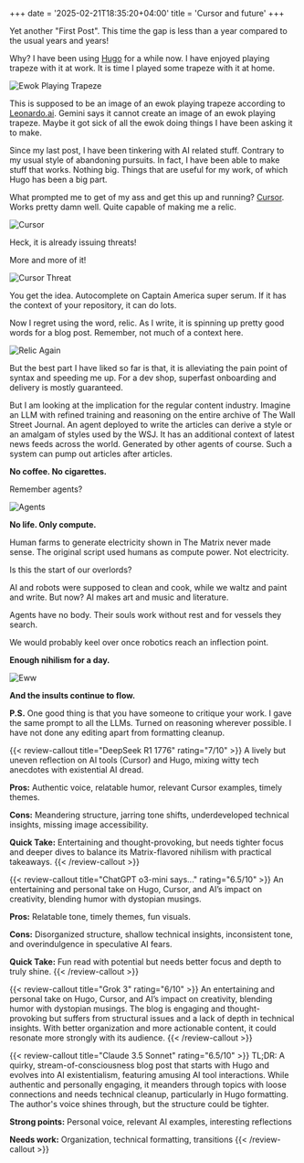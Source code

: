 +++
date = '2025-02-21T18:35:20+04:00'
title = 'Cursor and future'
+++

Yet another "First Post". This time the gap is less than a year compared to the usual years and years!

Why? I have been using [Hugo](https://gohugo.io/) for a while now. I have enjoyed playing trapeze with it at work. It is time I played some trapeze with it at home.

![Ewok Playing Trapeze](/images/ewokplayingtrapeze.jpeg)

This is supposed to be an image of an ewok playing trapeze according to [Leonardo.ai](https://leonardo.ai/). Gemini says it cannot create an image of an ewok playing trapeze. Maybe it got sick of all the ewok doing things I have been asking it to make.

Since my last post, I have been tinkering with AI related stuff. Contrary to my usual style of abandoning pursuits. In fact, I have been able to make stuff that works. Nothing big. Things that are useful for my work, of which Hugo has been a big part.

What prompted me to get of my ass and get this up and running? [Cursor](https://www.cursor.com/). Works pretty damn well. Quite capable of making me a relic.

![Cursor](/images/cursor.png)

Heck, it is already issuing threats!

More and more of it!

![Cursor Threat](/images/cursorthread.png)

You get the idea. Autocomplete on Captain America super serum. If it has the context of your repository, it can do lots.

Now I regret using the word, relic. As I write, it is spinning up pretty good words for a blog post. Remember, not much of a context here.

![Relic Again](/images/relicagain.png)

But the best part I have liked so far is that, it is alleviating the pain point of syntax and speeding me up. For a dev shop, superfast onboarding and delivery is mostly guaranteed.

But I am looking at the implication for the regular content industry. Imagine an LLM with refined training and reasoning on the entire archive of The Wall Street Journal. An agent deployed to write the articles can derive a style or an amalgam of styles used by the WSJ. It has an additional context of latest news feeds across the world. Generated by other agents of course. Such a system can pump out articles after articles.

**No coffee. No cigarettes.**

Remember agents?

![Agents](/images/agents.jpg)

**No life. Only compute.**

Human farms to generate electricity shown in The Matrix never made sense. The original script used humans as compute power. Not electricity.

Is this the start of our overlords?

AI and robots were supposed to clean and cook, while we waltz and paint and write. But now? AI makes art and music and literature.

Agents have no body. Their souls work without rest and for vessels they search.

We would probably keel over once robotics reach an inflection point.

**Enough nihilism for a day.**

![Eww](/images/cursoreww.png)

**And the insults continue to flow.**

**P.S.** One good thing is that you have someone to critique your work. I gave the same prompt to all the LLMs. Turned on reasoning wherever possible. I have not done any editing apart from formatting cleanup.

{{< review-callout title="DeepSeek R1 1776" rating="7/10" >}}
A lively but uneven reflection on AI tools (Cursor) and Hugo, mixing witty tech anecdotes with existential AI dread.

**Pros:** Authentic voice, relatable humor, relevant Cursor examples, timely themes.

**Cons:** Meandering structure, jarring tone shifts, underdeveloped technical insights, missing image accessibility.

**Quick Take:** Entertaining and thought-provoking, but needs tighter focus and deeper dives to balance its Matrix-flavored nihilism with practical takeaways.
{{< /review-callout >}}

{{< review-callout title="ChatGPT o3-mini says..." rating="6.5/10" >}}
An entertaining and personal take on Hugo, Cursor, and AI’s impact on creativity, blending humor with dystopian musings.

**Pros:** Relatable tone, timely themes, fun visuals.

**Cons:** Disorganized structure, shallow technical insights, inconsistent tone, and overindulgence in speculative AI fears.

**Quick Take:** Fun read with potential but needs better focus and depth to truly shine.
{{< /review-callout >}}

{{< review-callout title="Grok 3" rating="6/10" >}}
An entertaining and personal take on Hugo, Cursor, and AI’s impact on creativity, blending humor with dystopian musings.
The blog is engaging and thought-provoking but suffers from structural issues and a lack of depth in technical insights. With better organization and more actionable content, it could resonate more strongly with its audience.
{{< /review-callout >}}

{{< review-callout title="Claude 3.5 Sonnet" rating="6.5/10" >}}
TL;DR: A quirky, stream-of-consciousness blog post that starts with Hugo and evolves into AI existentialism, featuring amusing AI tool interactions. While authentic and personally engaging, it meanders through topics with loose connections and needs technical cleanup, particularly in Hugo formatting. The author's voice shines through, but the structure could be tighter.

**Strong points:** Personal voice, relevant AI examples, interesting reflections

**Needs work:** Organization, technical formatting, transitions
{{< /review-callout >}}
